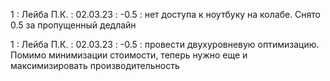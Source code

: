 1 : Лейба П.К. : 02.03.23 : -0.5 : нет доступа к ноутбуку на колабе. Снято 0.5 за пропущенный дедлайн 

1 : Лейба П.К. : 02.03.23 : -0.5 : провести двухуровневую оптимизацию. Помимо минимизации стоимости, теперь нужно еще и максимизировать производительность 
